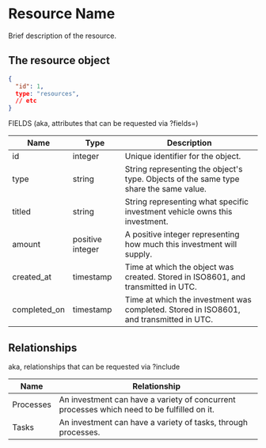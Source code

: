 # Resource Name

Brief description of the resource.

## The resource object

```json
{
  "id": 1,
  type: "resources",
  // etc
}
```

FIELDS
(aka, attributes that can be requested via ?fields=)

Name | Type | Description
---- | ---- | -----------
id | integer | Unique identifier for the object.
type | string | String representing the object's type. Objects of the same type share the same value.
titled | string | String representing what specific investment vehicle owns this investment.
amount | positive integer | A positive integer representing how much this investment will supply.
created_at | timestamp | Time at which the object was created. Stored in ISO8601, and transmitted in UTC.
completed_on | timestamp | Time at which the investment was completed. Stored in ISO8601, and transmitted in UTC.

## Relationships
aka, relationships that can be requested via ?include

Name | Relationship
---- | ------------
Processes | An investment can have a variety of concurrent processes which need to be fulfilled on it.
Tasks | An investment can have a variety of tasks, through processes.

